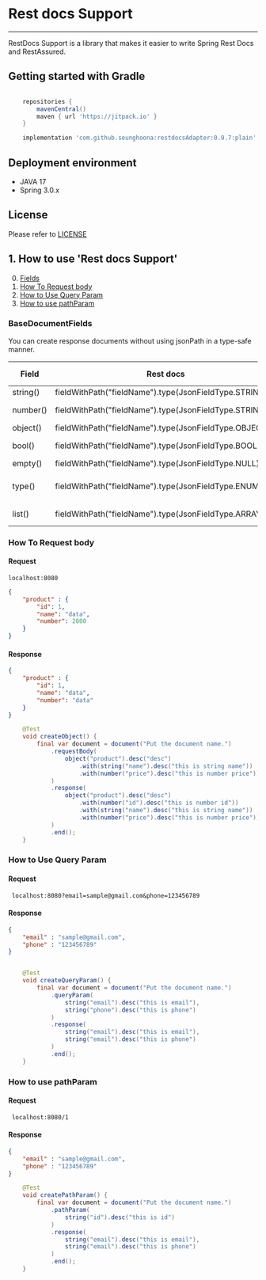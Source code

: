 # Rest docs Support

---

RestDocs Support is a library that makes it easier to write Spring Rest Docs and RestAssured.



## Getting started with Gradle

```groovy

    repositories {
        mavenCentral()
        maven { url 'https://jitpack.io' }
    }

    implementation 'com.github.seunghoona:restdocsAdapter:0.9.7:plain'

```

## Deployment environment

- JAVA 17
- Spring 3.0.x

## License

Please refer to [LICENSE](https://github.com/seunghoona/rest-docs-support/blob/main/LICENSE.txt)


## 1. How to use 'Rest docs Support'
0. [Fields](#basedocumentfields)
1. [How To Request body](#how-to-request-body)
2. [How to Use Query Param](#how-to-use-query-param-)
3. [How to use pathParam](#how-to-use-pathparam-)





### BaseDocumentFields

You can create response documents without using jsonPath in a type-safe manner.

| Field    | Rest docs                                               | Java Type         |
|----------|---------------------------------------------------------|-------------------|
| string() | fieldWithPath("fieldName").type(JsonFieldType.STRING)   | String            |
| number() | fieldWithPath("fieldName").type(JsonFieldType.STRING)   | Long, Integer     |
| object() | fieldWithPath("fieldName").type(JsonFieldType.OBJECT)   | Object            |
| bool()   | fieldWithPath("fieldName").type(JsonFieldType.BOOLEAN)  | true, false       |
| empty()  | fieldWithPath("fieldName").type(JsonFieldType.NULL)     | null              |
| type()   | fieldWithPath("fieldName").type(JsonFieldType.ENUM)     | This is enum type |
| list()   | fieldWithPath("fieldName").type(JsonFieldType.ARRAY)    | List, Set         |


### How To Request body

#### Request

```text
localhost:8080
```

```json
{
    "product" : {
        "id": 1, 
        "name": "data", 
        "number": 2000
    }
}
```

#### Response 
```json
{
    "product" : {
        "id": 1, 
        "name": "data", 
        "number": "data"
    }
}
```

```java
    @Test
    void createObject() {
        final var document = document("Put the document name.")
            .requestBody(
                object("product").desc("desc")
                    .with(string("name").desc("this is string name"))
                    .with(number("price").desc("this is number price"))
            )
            .response(
                object("product").desc("desc")
                    .with(number("id").desc("this is number id"))
                    .with(string("name").desc("this is string name"))
                    .with(number("price").desc("this is number price"))
            )
            .end();
    }

```


### How to Use Query Param 
#### Request

```text
 localhost:8080?email=sample@gmail.com&phone=123456789
```

#### Response
```json
{
    "email" : "sample@gmail.com",
    "phone" : "123456789"
}
```

```java

    @Test
    void createQueryParam() {
        final var document = document("Put the document name.")
            .queryParam(
                string("email").desc("this is email"),
                string("phone").desc("this is phone")
            )
            .response(
                string("email").desc("this is email"),
                string("email").desc("this is phone")
            )
            .end();
    }

```

### How to use pathParam 

#### Request

```text
 localhost:8080/1
```

#### Response
```json
{
    "email" : "sample@gmail.com",
    "phone" : "123456789"
}
```

```java
    @Test
    void createPathParam() {
        final var document = document("Put the document name.")
            .pathParam(
                string("id").desc("this is id")
            )
            .response(
                string("email").desc("this is email"),
                string("email").desc("this is phone")
            )
            .end();
    }
```